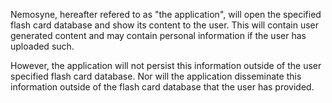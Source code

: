 Nemosyne, hereafter refered to as "the application", will open the specified flash card database and show its content to the user. This will contain user generated content and may contain personal information if the user has uploaded such.

However, the application will not persist this information outside of the user specified flash card database. Nor will the application disseminate this information outside of the flash card database that the user has provided.
